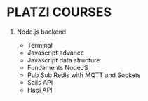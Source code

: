<h1><strong>PLATZI COURSES</strong></h1>

<ol>
	<li>Node.js backend</li>
  <ul>
    <li>Terminal</li>
    <li>Javascript advance</li>
    <li>Javascript data structure</li>
    <li>Fundaments NodeJS</li>
    <li>Pub Sub Redis with MQTT and Sockets</li>
    <li>Sails API</li>
    <li>Hapi API</li>
  </ul>
</ol>
